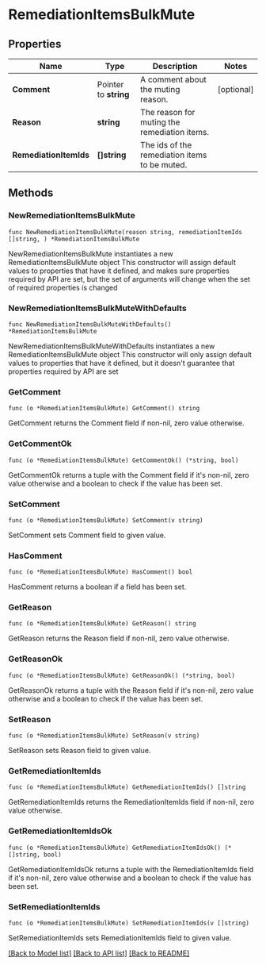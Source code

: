 # RemediationItemsBulkMute

## Properties

Name | Type | Description | Notes
------------ | ------------- | ------------- | -------------
**Comment** | Pointer to **string** | A comment about the muting reason. | [optional] 
**Reason** | **string** | The reason for muting the remediation items. | 
**RemediationItemIds** | **[]string** | The ids of the remediation items to be muted. | 

## Methods

### NewRemediationItemsBulkMute

`func NewRemediationItemsBulkMute(reason string, remediationItemIds []string, ) *RemediationItemsBulkMute`

NewRemediationItemsBulkMute instantiates a new RemediationItemsBulkMute object
This constructor will assign default values to properties that have it defined,
and makes sure properties required by API are set, but the set of arguments
will change when the set of required properties is changed

### NewRemediationItemsBulkMuteWithDefaults

`func NewRemediationItemsBulkMuteWithDefaults() *RemediationItemsBulkMute`

NewRemediationItemsBulkMuteWithDefaults instantiates a new RemediationItemsBulkMute object
This constructor will only assign default values to properties that have it defined,
but it doesn't guarantee that properties required by API are set

### GetComment

`func (o *RemediationItemsBulkMute) GetComment() string`

GetComment returns the Comment field if non-nil, zero value otherwise.

### GetCommentOk

`func (o *RemediationItemsBulkMute) GetCommentOk() (*string, bool)`

GetCommentOk returns a tuple with the Comment field if it's non-nil, zero value otherwise
and a boolean to check if the value has been set.

### SetComment

`func (o *RemediationItemsBulkMute) SetComment(v string)`

SetComment sets Comment field to given value.

### HasComment

`func (o *RemediationItemsBulkMute) HasComment() bool`

HasComment returns a boolean if a field has been set.

### GetReason

`func (o *RemediationItemsBulkMute) GetReason() string`

GetReason returns the Reason field if non-nil, zero value otherwise.

### GetReasonOk

`func (o *RemediationItemsBulkMute) GetReasonOk() (*string, bool)`

GetReasonOk returns a tuple with the Reason field if it's non-nil, zero value otherwise
and a boolean to check if the value has been set.

### SetReason

`func (o *RemediationItemsBulkMute) SetReason(v string)`

SetReason sets Reason field to given value.


### GetRemediationItemIds

`func (o *RemediationItemsBulkMute) GetRemediationItemIds() []string`

GetRemediationItemIds returns the RemediationItemIds field if non-nil, zero value otherwise.

### GetRemediationItemIdsOk

`func (o *RemediationItemsBulkMute) GetRemediationItemIdsOk() (*[]string, bool)`

GetRemediationItemIdsOk returns a tuple with the RemediationItemIds field if it's non-nil, zero value otherwise
and a boolean to check if the value has been set.

### SetRemediationItemIds

`func (o *RemediationItemsBulkMute) SetRemediationItemIds(v []string)`

SetRemediationItemIds sets RemediationItemIds field to given value.



[[Back to Model list]](../README.md#documentation-for-models) [[Back to API list]](../README.md#documentation-for-api-endpoints) [[Back to README]](../README.md)


